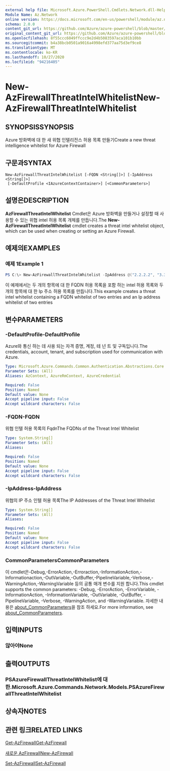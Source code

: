 ```yaml
---
external help file: Microsoft.Azure.PowerShell.Cmdlets.Network.dll-Help.xml
Module Name: Az.Network
online version: https://docs.microsoft.com/en-us/powershell/module/az.network/new-azfirewallthreatintelwhitelist
schema: 2.0.0
content_git_url: https://github.com/Azure/azure-powershell/blob/master/src/Network/Network/help/New-AzFirewallThreatIntelWhitelist.md
original_content_git_url: https://github.com/Azure/azure-powershell/blob/master/src/Network/Network/help/New-AzFirewallThreatIntelWhitelist.md
ms.openlocfilehash: 8f55ccc6049ffccc9e2d4b5083597aca101b10bb
ms.sourcegitcommit: b4a38bcb0501a9016a4998efd377aa75d3ef9ce8
ms.translationtype: MT
ms.contentlocale: ko-KR
ms.lasthandoff: 10/27/2020
ms.locfileid: "94216405"
---
```

# <span data-ttu-id="3856d-101">New-AzFirewallThreatIntelWhitelist</span><span class="sxs-lookup"><span data-stu-id="3856d-101">New-AzFirewallThreatIntelWhitelist</span></span>

## <span data-ttu-id="3856d-102">SYNOPSIS</span><span class="sxs-lookup"><span data-stu-id="3856d-102">SYNOPSIS</span></span>
<span data-ttu-id="3856d-103">Azure 방화벽에 대 한 새 위협 인텔리전스 허용 목록 만들기</span><span class="sxs-lookup"><span data-stu-id="3856d-103">Create a new threat intelligence whitelist for Azure Firewall</span></span>

## <span data-ttu-id="3856d-104">구문과</span><span class="sxs-lookup"><span data-stu-id="3856d-104">SYNTAX</span></span>

```
New-AzFirewallThreatIntelWhitelist [-FQDN <String[]>] [-IpAddress <String[]>]
 [-DefaultProfile <IAzureContextContainer>] [<CommonParameters>]
```

## <span data-ttu-id="3856d-105">설명은</span><span class="sxs-lookup"><span data-stu-id="3856d-105">DESCRIPTION</span></span>
<span data-ttu-id="3856d-106">**AzFirewallThreatIntelWhitelist** Cmdlet은 Azure 방화벽을 만들거나 설정할 때 사용할 수 있는 위협 intel 허용 목록 개체를 만듭니다.</span><span class="sxs-lookup"><span data-stu-id="3856d-106">The **New-AzFirewallThreatIntelWhitelist** cmdlet creates a threat intel whitelist object, which can be used when creating or setting an Azure Firewall.</span></span>

## <span data-ttu-id="3856d-107">예제의</span><span class="sxs-lookup"><span data-stu-id="3856d-107">EXAMPLES</span></span>

### <span data-ttu-id="3856d-108">예제 1</span><span class="sxs-lookup"><span data-stu-id="3856d-108">Example 1</span></span>
```powershell
PS C:\> New-AzFirewallThreatIntelWhitelist -IpAddress @("2.2.2.2", "3.3.3.3") -FQDN @("bing.com", "yammer.com")
```

<span data-ttu-id="3856d-109">이 예제에서는 두 개의 항목에 대 한 FQDN 허용 목록을 포함 하는 intel 허용 목록와 두 개의 항목에 대 한 Ip 주소 허용 목록를 만듭니다.</span><span class="sxs-lookup"><span data-stu-id="3856d-109">This example creates a threat intel whitelist containing a FQDN whitelist of two entries and an Ip address whitelist of two entries</span></span>

## <span data-ttu-id="3856d-110">변수</span><span class="sxs-lookup"><span data-stu-id="3856d-110">PARAMETERS</span></span>

### <span data-ttu-id="3856d-111">-DefaultProfile</span><span class="sxs-lookup"><span data-stu-id="3856d-111">-DefaultProfile</span></span>
<span data-ttu-id="3856d-112">Azure와 통신 하는 데 사용 되는 자격 증명, 계정, 테 넌 트 및 구독입니다.</span><span class="sxs-lookup"><span data-stu-id="3856d-112">The credentials, account, tenant, and subscription used for communication with Azure.</span></span>

```yaml
Type: Microsoft.Azure.Commands.Common.Authentication.Abstractions.Core.IAzureContextContainer
Parameter Sets: (All)
Aliases: AzContext, AzureRmContext, AzureCredential

Required: False
Position: Named
Default value: None
Accept pipeline input: False
Accept wildcard characters: False
```

### <span data-ttu-id="3856d-113">-FQDN</span><span class="sxs-lookup"><span data-stu-id="3856d-113">-FQDN</span></span>
<span data-ttu-id="3856d-114">위협 인텔 허용 목록의 Fqdn</span><span class="sxs-lookup"><span data-stu-id="3856d-114">The FQDNs of the Threat Intel Whitelist</span></span>

```yaml
Type: System.String[]
Parameter Sets: (All)
Aliases:

Required: False
Position: Named
Default value: None
Accept pipeline input: False
Accept wildcard characters: False
```

### <span data-ttu-id="3856d-115">-IpAddress</span><span class="sxs-lookup"><span data-stu-id="3856d-115">-IpAddress</span></span>
<span data-ttu-id="3856d-116">위협의 IP 주소 인텔 허용 목록</span><span class="sxs-lookup"><span data-stu-id="3856d-116">The IP Addresses of the Threat Intel Whitelist</span></span>

```yaml
Type: System.String[]
Parameter Sets: (All)
Aliases:

Required: False
Position: Named
Default value: None
Accept pipeline input: False
Accept wildcard characters: False
```

### <span data-ttu-id="3856d-117">CommonParameters</span><span class="sxs-lookup"><span data-stu-id="3856d-117">CommonParameters</span></span>
<span data-ttu-id="3856d-118">이 cmdlet은-Debug,-ErrorAction,-Erroraction,-InformationAction,-Informationaction,-OutVariable,-OutBuffer,-PipelineVariable,-Verbose,-WarningAction,-WarningVariable 등의 공통 매개 변수를 지원 합니다.</span><span class="sxs-lookup"><span data-stu-id="3856d-118">This cmdlet supports the common parameters: -Debug, -ErrorAction, -ErrorVariable, -InformationAction, -InformationVariable, -OutVariable, -OutBuffer, -PipelineVariable, -Verbose, -WarningAction, and -WarningVariable.</span></span> <span data-ttu-id="3856d-119">자세한 내용은 [about_CommonParameters](http://go.microsoft.com/fwlink/?LinkID=113216)을 참조 하세요.</span><span class="sxs-lookup"><span data-stu-id="3856d-119">For more information, see [about_CommonParameters](http://go.microsoft.com/fwlink/?LinkID=113216).</span></span>

## <span data-ttu-id="3856d-120">입력</span><span class="sxs-lookup"><span data-stu-id="3856d-120">INPUTS</span></span>

### <span data-ttu-id="3856d-121">않아야</span><span class="sxs-lookup"><span data-stu-id="3856d-121">None</span></span>

## <span data-ttu-id="3856d-122">출력</span><span class="sxs-lookup"><span data-stu-id="3856d-122">OUTPUTS</span></span>

### <span data-ttu-id="3856d-123">PSAzureFirewallThreatIntelWhitelist에 대 한.</span><span class="sxs-lookup"><span data-stu-id="3856d-123">Microsoft.Azure.Commands.Network.Models.PSAzureFirewallThreatIntelWhitelist</span></span>

## <span data-ttu-id="3856d-124">상속자</span><span class="sxs-lookup"><span data-stu-id="3856d-124">NOTES</span></span>

## <span data-ttu-id="3856d-125">관련 링크</span><span class="sxs-lookup"><span data-stu-id="3856d-125">RELATED LINKS</span></span>

[<span data-ttu-id="3856d-126">Get-AzFirewall</span><span class="sxs-lookup"><span data-stu-id="3856d-126">Get-AzFirewall</span></span>](./Get-AzFirewall.md)

[<span data-ttu-id="3856d-127">새로운 AzFirewall</span><span class="sxs-lookup"><span data-stu-id="3856d-127">New-AzFirewall</span></span>](./New-AzFirewall.md)

[<span data-ttu-id="3856d-128">Set-AzFirewall</span><span class="sxs-lookup"><span data-stu-id="3856d-128">Set-AzFirewall</span></span>](./Set-AzFirewall.md)